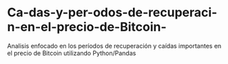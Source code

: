 # Ca-das-y-per-odos-de-recuperaci-n-en-el-precio-de-Bitcoin-
Analisis enfocado en los períodos de recuperación y caídas importantes en el precio de Bitcoin utilizando Python/Pandas
